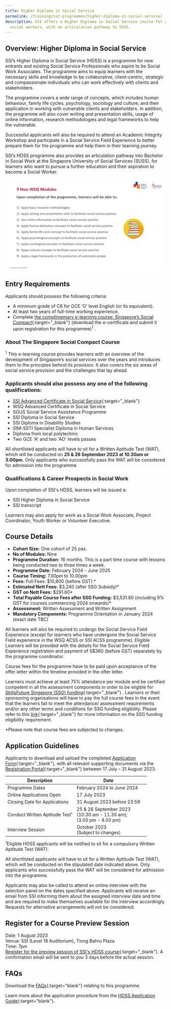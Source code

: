 ```yaml
---
title: Higher Diploma in Social Service
permalink: /training/cet-programmes/higher-diploma-in-social-service/
description: SSI offers a Higher Diploma in Social Service course for aspiring
  social workers, with an articulation pathway to SUSS.
---
```

## Overview: Higher Diploma in Social Service

SSI’s Higher Diploma in Social Service (HDSS) is a programme for new entrants and existing Social Service Professionals who aspire to be Social Work Associates. The programme aims to equip learners with the necessary skills and knowledge to be collaborative, client-centric, strategic and compassionate individuals who can work effectively with clients and stakeholders. 

The programme covers a wide range of concepts, which includes human behaviour, family life cycles, psychology, sociology and culture, and their application in working with vulnerable clients and stakeholders. In addition, the programme will also cover writing and presentation skills, usage of online information, research methodologies and legal frameworks to help the vulnerable. 

Successful applicants will also be required to attend an Academic Integrity Workshop and participate in a Social Service Field Experience to better prepare them for the programme and help them in their learning journey. 

SSI’s HDSS programme also provides an articulation pathway into Bachelor in Social Work at the Singapore University of Social Services (SUSS), for learners who want to pursue a further education and their aspiration to become a Social Worker.

![Higher Diploma in Social Services - Programme Curriculum](/images/training/hdss/ssi%20-%20programme%20cirriculum%20-%20higher%20diploma%20in%20social%20services%20(july%202023).png)

## Entry Requirements

Applicants should possess the following criteria:

-	A minimum grade of C6 for GCE ‘O’ level English (or its equivalent). 
-	At least two years of full-time working experience.
-	Complete [the complimentary e-learning course: Singapore’s Social Compact](https://iltms.ssi.gov.sg/registration/#/Course?coursecode=SCRS400){:target="_blank"} (download the e-certificate and submit it upon registration for this programme)<sup>1</sup>  . 

### About The Singapore Social Compact Course
<sup>1</sup>  This e-learning course provides learners with an overview of the development of Singapore’s social services over the years and introduces them to the principles behind its provision. It also covers the six areas of social service provision and the challenges that lay ahead.

### Applicants should also possess any one of the following qualifications:

-	[SSI Advanced Certificate in Social Service](https://www.ssi.gov.sg/training/cet-programmes/advanced-certificate-in-social-service/){:target="_blank"}
- WSQ Advanced Certificate in Social Service
- SGUS Social Service Assistance Programme
- SSI Diploma in Social Service
- SSI Diploma in Disability Studies
- SIM-SSTI Specialist Diploma in Human Services
- Diploma from local polytechnic
- Two GCE 'A' and two 'AO' levels passes
 
All shortlisted applicants will have to sit for a Written Aptitude Test (WAT), which will be conducted on **25 &amp; 26 September  2023 at 10.30am or 3.00pm.** Only applicants who successfully pass the WAT will be considered for admission into the programme.


### Qualifications &amp; Career Prospects in Social Work

Upon completion of SSI's HDSS, learners will be issued a:

-	SSI Higher Diploma in Social Service 
-	SSI transcript 

Learners may also apply for work as a Social Work Associate, Project Coordinator, Youth Worker or Volunteer Executive.  

## Course Details

- **Cohort Size:** One cohort of 25 pax. 
- **No of Modules:** Nine
- **Programme Duration:** 16 months. This is a part time course with lessons being conducted two to three times a week.
- **Programme Date:** February 2024 - June 2025
- **Course Timing:**  7.00pm to 10.00pm  
- **Fees:** Full Fees: $10,800 (before GST).*  
- **Estimated Nett Fees:** $3,240 (after SSG Subsidy)* 
- **GST on Nett Fees:** $291.60* 
- **Total Payable Course Fees after SSG Funding:** $3,531.60 (including 9% GST for courses commencing 2024 onwards)*   
- **Assessment:** Written Assessment and Written Assignment 
- **Mandatory Components:** Programme Orientation in January 2024 (exact date TBC)

All learners will also be required to undergo the Social Service Field Experience (except for learners who have undergone the Social Service Field experience in the WSQ ACSS or SSI ACSS programme). Eligible Learners will be provided with the details for the Social Service Field Experience registration and payment of S$360 (before GST) separately by the programme coordinator.

Course fees for the programme have to be paid upon acceptance of the offer letter within the timeline provided in the ofter letter.

Learners must achieve at least 75% attendance per module and be certified competent in all the assessment components in order to be eligible for [SkillsFuture Singapore (SSG) funding](https://www.ssi.gov.sg/training/funding-information/skillsfuture-singapore-funding/){:target="_blank"} . Learners or their sponsoring organisations will have to pay the full course fees in the event that the learners fail to meet the attendance/ assessment requirements and/or any other terms and conditions for SSG funding eligibility. Please refer to this [link](https://www.ssg.gov.sg/programmes-and-initiatives/training-grants/self-sponsored-training-for-individuals.html){:target="_blank"}  for more information on the SSG funding eligibility requirement.

*Please note that course fees are subjected to changes.


## Application Guidelines

Applicants to download and upload the completed [Application Form](/files/hdss/ssi%20-%20application%20form%20-%20higher%20diploma%20in%20social%20service%20(jun%202023).pdf){:target="_blank"}, with all relevant supporting documents via the [Registration Portal](https://iltms.ssi.gov.sg/Registration/schedule?coursecode=scet21-2){:target="_blank"}  between 17 July – 31 August 2023. 

| Description | Date | |
| -------- | -------- | -------- |
|Programme Dates| February 2024 to June 2024|
| Online Applications Open   | 17 July 2023 | 
| Closing Date for Applications | 31 August 2023 before 23:59|
| Conduct Written Aptitude Test¹| 25 &amp; 26 September 2023<br> (10.30 am - 11.30 am);<br>(3.00 pm - 4.00 pm) |
|Interview Session | October 2023 <br> (Subject to changes) | 

¹Eligible HDSS applicants will be notified to sit for a compulsory Written Aptitude Test (WAT).


All shortlisted applicants will have to sit for a Written Aptitude Test (WAT), which will be conducted on the stipulated date indicated above. Only applicants who successfully pass the WAT will be considered for admission into the programme. 

Applicants may also be called to attend an online interview with the selection panel on the dates specified above. Applicants will receive an email from SSI informing them about the assigned interview date and time and are required to make themselves available for the interview accordingly. Requests for alternative arrangements will not be considered.


## Register for a Course Preview Session
Date: 1 August 2023
<br> Venue: SSI (Level 18 Auditorium), Tiong Bahru Plaza
<br>Time: 7pm
<br>[Register for the preview session of SSI's HDSS course](https://go.gov.sg/ssipreviewregistration-aug2023){:target="_blank"}. A confirmation email will be sent to you 3 days before the actual session. 

## FAQs
Download the [FAQs](/files/hdss/ssi%20-%20faqs%20-%20higher%20diploma%20in%20social%20service%20(jun%202023).pdf){:target="blank"} relating to this programme.

Learn more about the application procedure from the [HDSS Application Guide](/files/hdss/ssi%20-%20application%20guide%20-%20higher%20diploma%20in%20social%20service%20(jun%202023).pdf){:target="blank"}.